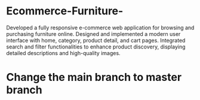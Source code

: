 # Ecommerce-Furniture-
Developed a fully responsive e-commerce web application for browsing and purchasing furniture online. Designed and implemented a modern user interface with home, category, product detail, and cart pages. Integrated search and filter functionalities to enhance product discovery, displaying detailed descriptions and high-quality images. 

# Change the main branch to master branch
